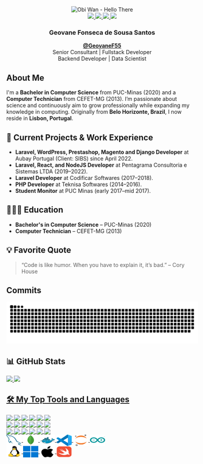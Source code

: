 <div align="center">
    <img src="https://media.giphy.com/media/hUEnpmgX9LyzZfK2xV/giphy.gif" alt="Obi Wan - Hello There" height="150" width="330"/>
</div>
<div align="center">
    <a href = "mailto:geovanefss@gmail.com">
        <img src="https://img.shields.io/badge/-Gmail-%23DB4437?style=badge&logo=gmail&logoColor=white">
    </a>
    <a href="https://www.linkedin.com/in/geovane-fonseca-51406110b/">
        <img src="https://img.shields.io/badge/-LinkedIn-%230077B5?style=badge&logo=linkedin&logoColor=white">
    </a>
    <a href="https://instagram.com/geovanefonsecass">
        <img src="https://img.shields.io/badge/-Instagram-%23E4405F?style=badge&logo=instagram&logoColor=white">
    </a>
    <a href="https://www.facebook.com/geovanefss">
        <img src="https://img.shields.io/badge/-Facebook-%234267B2?style=badge&logo=facebook&logoColor=white">
    </a>
</div>

<div align="center">
  <h3 align="center">Geovane Fonseca de Sousa Santos</h3>
  <p align="center">
    <b><a href="https://github.com/GeovaneF55">@GeovaneF55</a></b>
    <br/>
    Senior Consultant | Fullstack Developer
    <br/>
    Backend Developer | Data Scientist
  </p>
</div>

## About Me

I'm a **Bachelor in Computer Science** from PUC-Minas (2020) and a **Computer Technician** from CEFET-MG (2013). I’m passionate about science and continuously aim to grow professionally while expanding my knowledge in computing. Originally from **Belo Horizonte, Brazil**, I now reside in **Lisbon, Portugal**.

## 🚀 Current Projects & Work Experience

- **Laravel, WordPress, Prestashop, Magento and Django Developer** at Aubay Portugal (Client: SIBS) since April 2022.
- **Laravel, React, and NodeJS Developer** at Pentagrama Consultoria e Sistemas LTDA (2019–2022).
- **Laravel Developer** at Codificar Softwares (2017–2018).
- **PHP Developer** at Teknisa Softwares (2014–2016).
- **Student Monitor** at PUC Minas (early 2017–mid 2017).

## 👨🏻‍🎓 Education  
- **Bachelor's in Computer Science** – PUC-Minas (2020)
- **Computer Technician** – CEFET-MG (2013)

## 💡 Favorite Quote

> “Code is like humor. When you have to explain it, it’s bad.” – Cory House

## Commits

<picture>
  <source media="(prefers-color-scheme: dark)" srcset="https://github.com/GeovaneF55/GeovaneF55/blob/output/github-snake-dark.svg" />
  <source media="(prefers-color-scheme: light)" srcset="https://github.com/GeovaneF55/GeovaneF55/blob/output/github-snake.svg" />
  <img alt="github-snake" src="https://github.com/GeovaneF55/GeovaneF55/blob/output/github-snake.svg" />
</picture>

## 📊 GitHub Stats

<a href="https://github.com/geovanef55">
<img height="180em" src="https://github-readme-stats.vercel.app/api?username=geovanef55&show_icons=true&hide=contribs&count_private=true&theme=tokyonight"/>
<img height="180em" src="https://github-readme-stats.vercel.app/api/top-langs/?username=geovanef55&layout=compact&langs_count=10&theme=tokyonight&exclude_repo=pucminas,tcc_twitter&hide=jupyter%20notebook"/>
    
## 🛠 My Top Tools and Languages
    
<div style="display: inline_block">
    <img align="center" src="https://img.shields.io/badge/PHP-777BB4?style=flat&logo=php&logoColor=white">
    <img align="center" src="https://img.shields.io/badge/Laravel-F55247?style=flat&logo=laravel&logoColor=white">
    <img align="center" src="https://img.shields.io/badge/WordPress-21759B?style=flat&logo=wordpress&logoColor=white">
    <img align="center" src="https://img.shields.io/badge/WooCommerce-96588A?style=flat&logo=woocommerce&logoColor=white">
    <img align="center" src="https://img.shields.io/badge/Magento-F46B33?style=flat&logo=magento&logoColor=white">
    <img align="center" src="https://img.shields.io/badge/Git-F05032?style=flat&logo=git&logoColor=white">
</div>
<div style="display: inline_block">
    <img align="center" src="https://img.shields.io/badge/JavaScript-%23F7DF1E?style=flat&logo=javascript&logoColor=black">
    <img align="center" src="https://img.shields.io/badge/jQuery-%230769AD?style=flat&logo=jquery&logoColor=white)">
    <img align="center" src="https://img.shields.io/badge/Node.js-%23339933?style=flat&logo=nodedotjs&logoColor=white">
    <img align="center" src="https://img.shields.io/badge/React-%2361DAFB?style=flat&logo=react&logoColor=black">
    <img align="center" src="https://img.shields.io/badge/Python-%233776AB?style=flat&logo=python&logoColor=white">
    <img align="center" src="https://img.shields.io/badge/Django-%23092E20?style=flat&logo=django&logoColor=white">
</div>
<div style="display: inline_block">
    <img align="center" src="https://img.shields.io/badge/Java-%23ED8B00?style=flat&logo=openjdk&logoColor=white">
    <img align="center" src="https://img.shields.io/badge/C++-%2300599C?style=flat&logo=cplusplus&logoColor=white">
    <img align="center" src="https://img.shields.io/badge/HTML5-%23E34F26?style=flat&logo=html5&logoColor=white">
    <img align="center" src="https://img.shields.io/badge/CSS3-%231572B6?style=flat&logo=css3&logoColor=white">
    <img align="center" src="https://img.shields.io/badge/Bootstrap-%23563D7C?style=flat&logo=bootstrap&logoColor=white">
    <img align="center" src="https://img.shields.io/badge/Tailwind%20CSS-%2306B6D4?style=flat&logo=tailwindcss&logoColor=white">
</div>
<div style="display: inline_block">
    <img align="center" height="30" width="40" src="https://raw.githubusercontent.com/devicons/devicon/master/icons/mysql/mysql-original.svg">
    <img align="center" height="30" width="40" src="https://raw.githubusercontent.com/devicons/devicon/master/icons/mongodb/mongodb-original.svg">
    <img align="center" height="30" width="40" src="https://raw.githubusercontent.com/devicons/devicon/master/icons/docker/docker-original.svg">
    <img align="center" height="30" width="40" src="https://raw.githubusercontent.com/devicons/devicon/master/icons/vscode/vscode-original.svg">
    <img align="center" height="30" width="40" src="https://raw.githubusercontent.com/devicons/devicon/master/icons/jupyter/jupyter-original.svg">
    <img align="center" height="30" width="40" src="https://raw.githubusercontent.com/devicons/devicon/master/icons/arduino/arduino-original.svg">
</div>
<div style="display: inline_block">
    <img align="center" height="30" width="40" src="https://raw.githubusercontent.com/devicons/devicon/master/icons/linux/linux-original.svg">
    <img align="center" height="30" width="40" src="https://raw.githubusercontent.com/devicons/devicon/master/icons/windows11/windows11-original.svg">
    <img align="center" height="30" width="40" src="https://raw.githubusercontent.com/devicons/devicon/master/icons/apple/apple-original.svg">
    <img align="center" height="30" width="40" src="https://raw.githubusercontent.com/devicons/devicon/master/icons/swift/swift-original.svg">
</div>
